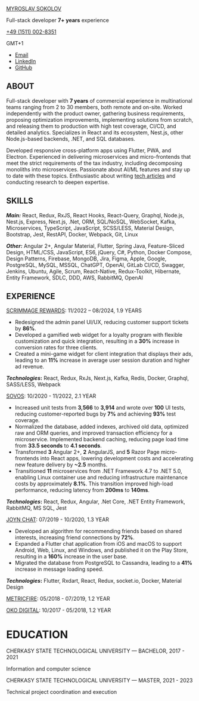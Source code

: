 [MYROSLAV SOKOLOV](https://www.linkedin.com/in/myroslav-sokolov/)

Full-stack developer **7+ years** experience

[+49 (1511) 002-8351](tel:+4915110028351)

GMT+1

- [Email](mailto:myroslavsokolov@gmail.com)
- [LinkedIn](https://www.linkedin.com/in/myroslav-sokolov/)
- [GitHub](https://github.com/MyroslavSokolov)

## ABOUT

Full-stack developer with **7 years** of commercial experience in multinational teams ranging from 2 to 30 members, both remote and on-site. Worked independently with the product owner, gathering business requirements, proposing optimization improvements, implementing solutions from scratch, and releasing them to production with high test coverage, CI/CD, and detailed analytics. Specializes in React and its ecosystem, Nest.js, other Node.js-based backends, .NET, and SQL databases.

Developed responsive cross-platform apps using Flutter, PWA, and Electron. Experienced in delivering microservices and micro-frontends that meet the strict requirements of the tax industry, including decomposing monoliths into microservices. Passionate about AI/ML features and stay up to date with these topics. Enthusiastic about writing [tech articles](https://myrostech.blogspot.com/) and conducting research to deepen expertise.

## SKILLS

**_Main:_** React, Redux, RxJS, React Hooks, React-Query, Graphql, Node.js, Nest.js, Express, Next.js, .Net, ORM, SQL/NoSQL, WebSocket, Kafka, Microservices, TypeScript, JavaScript, SCSS/LESS, Material Design, Bootstrap, Jest, RestAPI, Docker, Webpack, Git, Linux

**_Other:_** Angular 2+, Angular Material, Flutter, Spring Java, Feature-Sliced Design, HTML/CSS, JavaScript, ES6, jQuery, C#, Python, Docker Compose, Design Patterns, Firebase, MongoDB, Jira, Figma, Apple, Google, PostgreSQL, MySQL, MSSQL, ChatGPT, OpenAI, GitLab CI/CD, Swagger, Jenkins, Ubuntu, Agile, Scrum, React-Native, Redux-Toolkit, Hibernate, Entity Framework, SDLC, DDD, AWS, RabbitMQ, OpenAI

## EXPERIENCE

[SCRIMMAGE REWARDS](https://scrimmage.co/): 11/2022 – 08/2024, 1.9 YEARS

- Redesigned the admin panel UI/UX, reducing customer support tickets by **86%**.
- Developed a gamified web widget for a loyalty program with flexible customization and quick integration, resulting in a **30%** increase in conversion rates for three clients.
- Created a mini-game widget for client integration that displays their ads, leading to an **11%** increase in average user session duration and higher ad revenue.

**_Technologies_:** React, Redux, RxJs, Next.js, Kafka, Redis, Docker, Graphql, SASS/LESS, Webpack

[SOVOS](https://sovos.com/): 10/2020 - 11/2022, 2.1 YEAR

- Increased unit tests from **3,566** to **3,914** and wrote over **100** UI tests, reducing customer-reported bugs by **7%** and achieving **93%** test coverage.
- Normalized the database, added indexes, archived old data, optimized raw and ORM queries, and improved transaction efficiency for a microservice. Implemented backend caching, reducing page load time from **33.5 seconds** to **4.1 seconds**.
- Transformed **3** Angular 2+, **2** AngularJS, and **5** Razor Page micro-frontends into React apps, lowering development costs and accelerating new feature delivery by **~2.5** months.
- Transitioned **11** microservices from .NET Framework 4.7 to .NET 5.0, enabling Linux container use and reducing infrastructure maintenance costs by approximately **8.1%**. This transition improved high-load performance, reducing latency from **200ms** to **140ms**.

**_Technologies_:** React, Redux, Angular, .Net Core, .NET Entity Framework, RabbitMQ, MS SQL, Jest

[JOYN CHAT](https://play.google.com/store/apps/details?id=app.joyn.app&hl=gsw): 07/2019 - 10/2020, 1.3 YEAR

- Developed an algorithm for recommending friends based on shared interests, increasing friend connections by **72%**.
- Expanded a Flutter chat application from iOS and macOS to support Android, Web, Linux, and Windows, and published it on the Play Store, resulting in a **160%** increase in the user base.
- Migrated the database from PostgreSQL to Cassandra, leading to a **41%** increase in message loading speed.

**_Technologies_:** Flutter, Rxdart, React, Redux, socket.io, Docker, Material Design

[METRICFIRE](https://www.metricfire.com/): 05/2018 - 07/2019, 1.2 YEAR

[OKO DIGITAL](https://oko.uk/): 10/2017 - 05/2018, 1.2 YEAR

# EDUCATION

CHERKASY STATE TECHNOLOGICAL UNIVERSITY — BACHELOR, 2017 - 2021

Information and computer science

CHERKASY STATE TECHNOLOGICAL UNIVERSITY — MASTER, 2021 - 2023

Technical project coordination and execution
